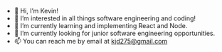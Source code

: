 - 👋 Hi, I’m Kevin!
- 👀 I’m interested in all things software engineering and coding!
- 🌱 I’m currently learning and implementing React and Node.
- 💞️ I’m currently looking for junior software engineering opportunities. 
- 📫 You can reach me by email at kjd275@gmail.com

<!---
kd1726/kd1726 is a ✨ special ✨ repository because its `README.md` (this file) appears on your GitHub profile.
You can click the Preview link to take a look at your changes.
--->
